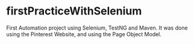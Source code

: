 # firstPracticeWithSelenium

First Automation project using Selenium, TestNG and Maven. It was done using the Pinterest Website, and using the Page Object Model.

